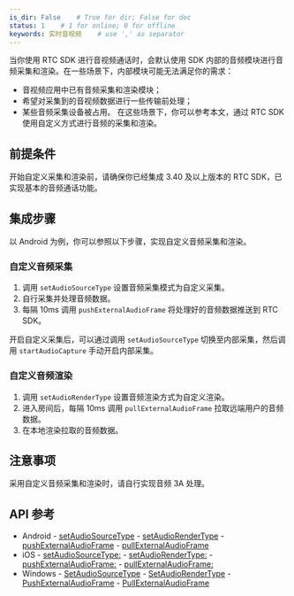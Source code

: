 ```yaml
---
is_dir: False    # True for dir; False for doc
status: 1    # 1 for online; 0 for offline
keywords: 实时音视频    # use ',' as separator
---
```


当你使用 RTC SDK 进行音视频通话时，会默认使用 SDK 内部的音频模块进行音频采集和渲染。在一些场景下，内部模块可能无法满足你的需求：
- 音视频应用中已有音频采集和渲染模块；
- 希望对采集到的音视频数据进行一些传输前处理；
- 某些音频采集设备被占用。
在这些场景下，你可以参考本文，通过 RTC SDK 使用自定义方式进行音频的采集和渲染。
## 前提条件
开始自定义采集和渲染前，请确保你已经集成 3.40 及以上版本的 RTC SDK，已实现基本的音频通话功能。
## 集成步骤
以 Android 为例，你可以参照以下步骤，实现自定义音频采集和渲染。
### 自定义音频采集
1. 调用 `setAudioSourceType` 设置音频采集模式为自定义采集。
2. 自行采集并处理音频数据。
3. 每隔 10ms 调用 `pushExternalAudioFrame` 将处理好的音频数据推送到 RTC SDK。

开启自定义采集后，可以通过调用 `setAudioSourceType` 切换至内部采集，然后调用 `startAudioCapture` 手动开启内部采集。
### 自定义音频渲染
1. 调用 `setAudioRenderType` 设置音频渲染方式为自定义渲染。
2. 进入房间后，每隔 10ms 调用 `pullExternalAudioFrame` 拉取远端用户的音频数据。
3. 在本地渲染拉取的音频数据。

## 注意事项

采用自定义音频采集和渲染时，请自行实现音频 3A 处理。

## API 参考
- Android
        - [setAudioSourceType](70080.md#setaudiosourcetype) 
        - [setAudioRenderType](70080.md#setaudiorendertype)
        - [pushExternalAudioFrame](70080.md#pushexternalaudioframe)
        - [pullExternalAudioFrame](70080.md#pullexternalaudioframe)
- iOS
        - [setAudioSourceType:](70086.md#setaudiosourcetype)
        - [setAudioRenderType:](70086.md#setaudiorendertype)
        - [pushExternalAudioFrame:](70086.md#pushexternalaudioframe)
        - [pullExternalAudioFrame:](70086.md#pullexternalaudioframe)
- Windows
        - [SetAudioSourceType](70095.md#setaudiosourcetype)
        - [SetAudioRenderType](70095.md#setaudiorendertype)
        - [PushExternalAudioFrame](70095.md#pushexternalaudioframe)
        - [PullExternalAudioFrame](70095.md#pullexternalaudioframe)
